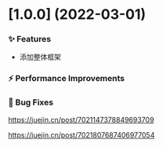 # [1.0.0] (2022-03-01)

### ✨ Features

- 添加整体框架

### ⚡ Performance Improvements

### 🐛 Bug Fixes

https://juejin.cn/post/7021147378849693709

https://juejin.cn/post/7021807687406977054
